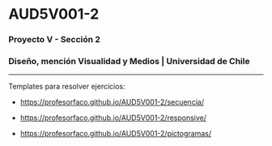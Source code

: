 # AUD5V001-2

### Proyecto V - Sección 2 
### Diseño, mención Visualidad y Medios | Universidad de Chile

- - - - - - - - - - - 

Templates para resolver ejercicios:

- https://profesorfaco.github.io/AUD5V001-2/secuencia/

- https://profesorfaco.github.io/AUD5V001-2/responsive/

- https://profesorfaco.github.io/AUD5V001-2/pictogramas/
